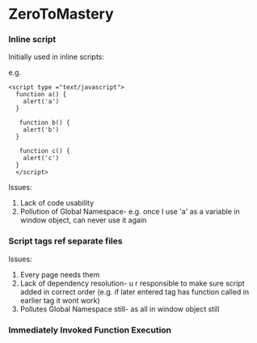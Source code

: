 # ZeroToMastery

### Inline script ###

Initially used in inline scripts: 

e.g. 

```
<script type ="text/javascript">
  function a() {
    alert('a')
  }
  
   function b() {
    alert('b')
  }
  
   function c() {
    alert('c')
  }
  </script>
  ```
  
  Issues: 
  
  1. Lack of code usability 
  2. Pollution of Global Namespace- e.g. once I use 'a' as a variable in window object, can never use it again
  
  ### Script tags ref separate files ###
  
  Issues:
  1. Every page needs them
  2. Lack of dependency resolution- u r responsible to make sure script added in correct order 
  (e.g. if later entered tag has function called in earlier tag it wont work)
  3. Pollutes Global Namespace still- as all in window object still
  
  
  ### Immediately Invoked Function Execution ###
